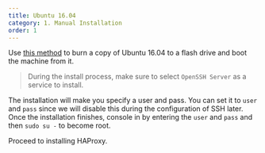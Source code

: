 ```yaml
---
title: Ubuntu 16.04
category: 1. Manual Installation
order: 1
---
```


Use [this method](https://tutorials.ubuntu.com/tutorial/tutorial-create-a-usb-stick-on-windows#0) to burn a copy of Ubuntu 16.04 to a flash drive and boot the machine from it.

> During the install process, make sure to select `OpenSSH Server` as a service to install.

The installation will make you specify a user and pass. You can set it to `user` and `pass` since we will disable this during the configuration of SSH later. Once the installation finishes, console in by entering the `user` and `pass` and then `sudo su -` to become root.

Proceed to installing HAProxy.